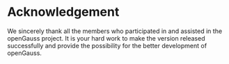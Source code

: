 # Acknowledgement<a name="EN-US_TOPIC_0244801144"></a>

We sincerely thank all the members who participated in and assisted in the openGauss project. It is your hard work to make the version released successfully and provide the possibility for the better development of openGauss.

